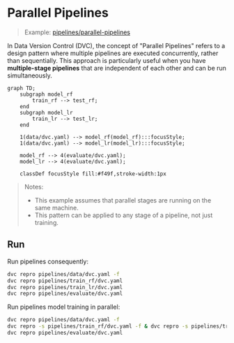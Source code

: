 # Parallel Pipelines

> Example: [pipelines/parallel-pipelines](pipelines/parallel-pipelines)

In Data Version Control (DVC), the concept of "Parallel Pipelines" refers to a design pattern where multiple pipelines are executed concurrently, rather than sequentially. This approach is particularly useful when you have **multiple-stage pipelines** that are independent of each other and can be run simultaneously.

```mermaid
graph TD;
    subgraph model_rf
        train_rf --> test_rf;
    end 
    subgraph model_lr
        train_lr --> test_lr;
    end 

    1(data/dvc.yaml) --> model_rf(model_rf):::focusStyle;
    1(data/dvc.yaml) --> model_lr(model_lr):::focusStyle;

    model_rf --> 4(evaluate/dvc.yaml);
    model_lr --> 4(evaluate/dvc.yaml);

    classDef focusStyle fill:#f49f,stroke-width:1px

```

> Notes:
>
> - This example assumes that parallel stages are running on the same machine.
> - This pattern can be applied to any stage of a pipeline, not just training.

## Run

Run pipelines consequently:

```bash
dvc repro pipelines/data/dvc.yaml -f
dvc repro pipelines/train_rf/dvc.yaml
dvc repro pipelines/train_lr/dvc.yaml
dvc repro pipelines/evaluate/dvc.yaml
```

Run pipelines model training in parallel:

```bash
dvc repro pipelines/data/dvc.yaml -f
dvc repro -s pipelines/train_rf/dvc.yaml -f & dvc repro -s pipelines/train_lr/dvc.yaml -f
dvc repro pipelines/evaluate/dvc.yaml
```
